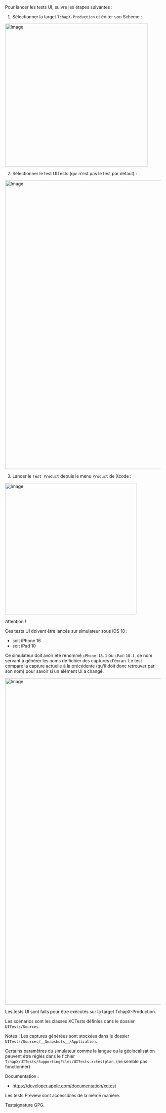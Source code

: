 Pour lancer les tests UI, suivre les étapes suivantes : 
1. Sélectionner la target `TchapX-Production` et éditer son Scheme :

<img width="462" alt="Image" src="https://github.com/user-attachments/assets/5bb0d569-0740-4391-943b-53ef31897580" />

2. Sélectionner le test UITests (qui n'est pas le test par défaut) :

<img width="934" alt="Image" src="https://github.com/user-attachments/assets/bb618431-f07b-4450-818c-84d44f395f7e" />

3. Lancer le `Test Product` depuis le menu `Product` de Xcode :

<img width="425" alt="Image" src="https://github.com/user-attachments/assets/b292bfd4-fe57-4e4a-84f6-be9dd4d79285" />

Attention !

Ces tests UI doivent être lancés sur simulateur sous iOS 18 :
- soit iPhone 16
- soit iPad 10

Ce simulateur doit avoir été renommé `iPhone-18.1` ou `iPad-18.1`, ce nom servant à générer les noms de fichier des captures d'écran. Le test compare la capture actuelle à la précédente (qu'il doit donc retrouver par son nom) pour savoir si un élément UI a changé.

<img width="1056" alt="Image" src="https://github.com/user-attachments/assets/60031203-75b8-4649-85aa-c18ccc267a46" />

Les tests UI sont faits pour être exécutés sur la target TchapX-Production.

Les scénarios sont les classes XCTests définies dans le dossier `UITests/Sources`.

Notes :
Les captures générées sont stockées dans le dossier `UITests/Sources/__Snapshots__/Application`.

Certains paramètres du simulateur comme la langue ou la géolocalisation peuvent être réglés dans le fichier `TchapX/UITests/SupportingFiles/UITests.xctestplan`. (ne semble pas fonctionner)

Documentation :
-  https://developer.apple.com/documentation/xctest


Les tests Preview sont accessibles de la même manière.

Testsignature GPG.